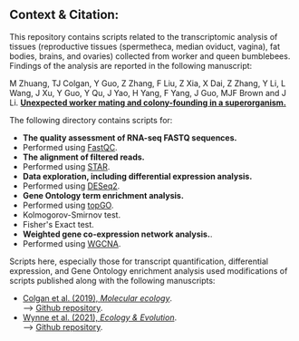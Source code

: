 ## Context & Citation:   
This repository contains scripts related to the transcriptomic analysis of tissues (reproductive tissues (spermetheca, median oviduct, vagina), fat bodies, brains, and ovaries) collected from worker and queen bumblebees. Findings of the analysis are reported in the following manuscript:   

M Zhuang, TJ Colgan, Y Guo, Z Zhang, F Liu, Z Xia, X Dai, Z Zhang, Y Li, L Wang, J Xu, Y Guo, Y Qu, J Yao, H Yang, F Yang, J Guo, MJF Brown and J Li. 
[<b>Unexpected worker mating and colony-founding in a superorganism.</b>](https://www.researchsquare.com/article/rs-2408576/v1)  

The following directory contains scripts for:  
- **The quality assessment of RNA-seq FASTQ sequences.**  
- Performed using [FastQC](https://www.bioinformatics.babraham.ac.uk/projects/fastqc/).   
- **The alignment of filtered reads.**  
- Performed using [STAR](https://github.com/alexdobin/STAR).  
- **Data exploration, including differential expression analysis.**    
- Performed using [DESeq2](https://bioconductor.org/packages/release/bioc/html/DESeq2.html).  
- **Gene Ontology term enrichment analysis.**  
- Performed using [topGO](https://bioconductor.org/packages/release/bioc/html/topGO.html).  
- Kolmogorov-Smirnov test.  
- Fisher's Exact test. 
- **Weighted gene co-expression network analysis.**.  
- Performed using [WGCNA](https://cran.r-project.org/web/packages/WGCNA/index.html).  

Scripts here, especially those for transcript quantification, differential expression, and Gene Ontology enrichment analysis used modifications of scripts published along with the following manuscripts:
- [Colgan et al. (2019), _Molecular ecology_](https://onlinelibrary.wiley.com/doi/full/10.1111/mec.15047).  
--> [Github repository](https://github.com/wurmlab/Bter_neonicotinoid_exposure_experiment). 
- [Wynne et al. (2021), _Ecology & Evolution_](https://onlinelibrary.wiley.com/doi/full/10.1002/ece3.7664).  
--> [Github repository](https://github.com/Joscolgan/salmo_smolt_study).
